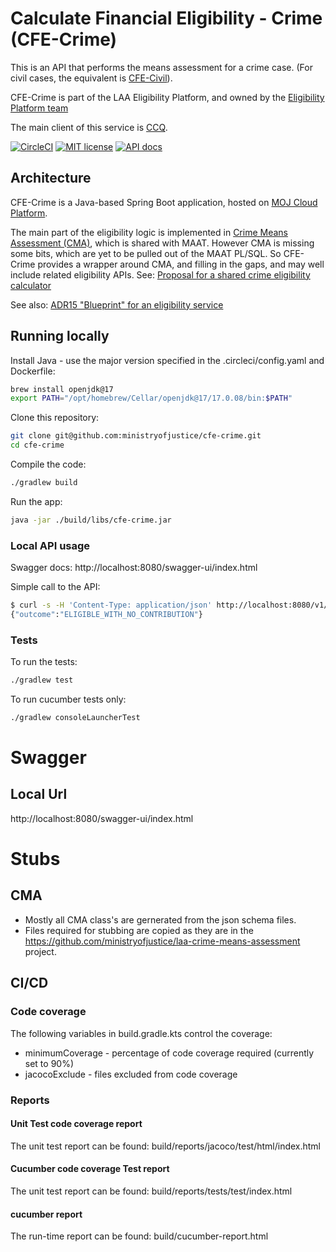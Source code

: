# Calculate Financial Eligibility - Crime (CFE-Crime)

This is an API that performs the means assessment for a crime case. (For civil cases, the equivalent is [CFE-Civil](https://github.com/ministryofjustice/cfe-civil)).

CFE-Crime is part of the LAA Eligibility Platform, and owned by the [Eligibility Platform team](https://dsdmoj.atlassian.net/wiki/spaces/EPT/overview?homepageId=4305552053)

The main client of this service is [CCQ](https://dsdmoj.atlassian.net/wiki/spaces/LE/overview).

[![CircleCI](https://dl.circleci.com/status-badge/img/gh/ministryofjustice/cfe-crime/tree/main.svg?style=shield)](https://dl.circleci.com/status-badge/redirect/gh/ministryofjustice/laa-crime-means-assessment/tree/main)
[![MIT license](https://img.shields.io/badge/License-MIT-blue.svg)](LICENSE)
[![API docs](https://img.shields.io/badge/API_docs_-view-85EA2D.svg?logo=swagger)](https://cfe-crime-dev.apps.live.cloud-platform.service.justice.gov.uk/open-api/swagger-ui/index.html)

## Architecture

CFE-Crime is a Java-based Spring Boot application, hosted on [MOJ Cloud Platform](https://user-guide.cloud-platform.service.justice.gov.uk/documentation/concepts/about-the-cloud-platform.html).

The main part of the eligibility logic is implemented in [Crime Means Assessment (CMA)](https://dsdmoj.atlassian.net/wiki/spaces/ASLST/pages/3917447206/Crime+Means+Assessment+Service+CMA), which is shared with MAAT. However CMA is missing some bits, which are yet to be pulled out of the MAAT PL/SQL. So CFE-Crime provides a wrapper around CMA, and filling in the gaps, and may well include related eligibility APIs. See: [Proposal for a shared crime eligibility calculator](https://docs.google.com/document/d/1XdFWnwkiGnwz2M4wEYIHpkAlQ7h0ze3ZI5L2neupkr4/edit#)

See also: [ADR15 "Blueprint" for an eligibility service](https://dsdmoj.atlassian.net/wiki/spaces/EPT/pages/4413194281/ADR15+Blueprint+for+an+eligibility+service)

## Running locally

Install Java - use the major version specified in the .circleci/config.yaml and Dockerfile:

```sh
brew install openjdk@17
export PATH="/opt/homebrew/Cellar/openjdk@17/17.0.08/bin:$PATH"
```

Clone this repository:

```sh
git clone git@github.com:ministryofjustice/cfe-crime.git
cd cfe-crime
```

Compile the code:

```sh
./gradlew build
```

Run the app:
```sh
java -jar ./build/libs/cfe-crime.jar
```

### Local API usage

Swagger docs: http://localhost:8080/swagger-ui/index.html

Simple call to the API:
```sh
$ curl -s -H 'Content-Type: application/json' http://localhost:8080/v1/assessment -d '{"assessment": {"assessment_type": "INITIAL","assessment_date": "2023-08-21T15:18:16.911Z"},"section_under_18": {"client_under_18": true}}'
{"outcome":"ELIGIBLE_WITH_NO_CONTRIBUTION"}
```

### Tests

To run the tests:
```sh
./gradlew test
```

To run cucumber tests only:
```sh
./gradlew consoleLauncherTest
```

# Swagger
## Local Url
http://localhost:8080/swagger-ui/index.html

# Stubs
##  CMA
* Mostly all CMA class's are gernerated from the json schema files.
* Files required for stubbing are copied as they are in the https://github.com/ministryofjustice/laa-crime-means-assessment project.

## CI/CD

### Code coverage
The following variables in build.gradle.kts control the coverage:

* minimumCoverage - percentage of code coverage required (currently set to 90%)
* jacocoExclude - files excluded from code coverage

### Reports
#### Unit Test code coverage report
The unit test report can be found:
build/reports/jacoco/test/html/index.html

#### Cucumber code coverage Test report
The unit test report can be found:
build/reports/tests/test/index.html

#### cucumber report
The run-time report can be found:
build/cucumber-report.html


